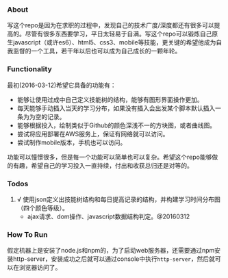 ### About

写这个repo是因为在求职的过程中，发现自己的技术广度/深度都还有很多可以提高的。尽管有很多东西要学习，平日太轻易于自满。写这个repo可以锻炼自己原生javascript（或许es6）、html5、css3、mobile等技能，更关键的希望他成为自我监督的一个工具，若干年以后也可以成为自己成长的一颗年轮。

### Functionality

最初(2016-03-12)希望它具备的功能有：

- 能够让使用过成中自己定义技能树的结构，能够有图形界面操作更加。
- 每天能够手动插入当天的学习分布，如果没有插入会出发某个脚本默认插入一条为为空的记录。
- 能够根据投入，绘制类似于Github的颜色深浅不一的方块图，或者曲线图。
- 尝试将应用部署在AWS服务上，保证有网络就可以访问。
- 尝试制作mobile版本，手机也可以访问。

功能可以憧憬很多，但是每一个功能可以简单也可以复杂。希望这个repo能够做的有趣，希望自己的学习投入一直持续，付出和收获总归还是对等的。


### Todos


1. √ 使用json定义出技能树结构和每日提高记录的结构，并构建学习时间分布图（四个颜色等级）。
	- ajax请求、dom操作、javascript数据结构判定。@20160312 


### How To Run

假定机器上是安装了node.js和npm的，为了启动web服务器，还需要通过npm安装http-server，安装成功之后就可以通过console中执行`http-server`，然后就可以在浏览器访问了。